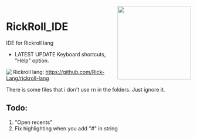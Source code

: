<img src="https://cdn.discordapp.com/attachments/915761717970096130/959888456673275924/icon.png" align="right" width="200" height="200"/>

# RickRoll_IDE
IDE for Rickroll lang

* LATEST UPDATE
Keyboard shortcuts, "Help" option.

<img src="https://i.imgur.com/icr6IAs.jpg" align="left"/>

Rickroll lang: https://github.com/Rick-Lang/rickroll-lang


There is some files that i don't use rn in the folders. Just ignore it.

## Todo:
1. "Open recents"
2. Fix highlighting when you add "#" in string

